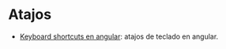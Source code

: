 # Atajos

- [Keyboard shortcuts en angular](https://netbasal.com/diy-keyboard-shortcuts-in-your-angular-application-4704734547a2): atajos de teclado en angular.
